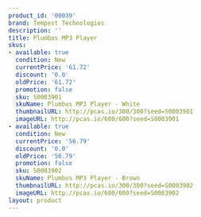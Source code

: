```yaml
---
product_id: '00039'
brand: Tempest Technologies
description: ''
title: Plumbus MP3 Player
skus:
- available: true
  condition: New
  currentPrice: '61.72'
  discount: '0.0'
  oldPrice: '61.72'
  promotion: false
  sku: S0003901
  skuName: Plumbus MP3 Player - White
  thumbnailURL: http://pcas.io/300/300?seed=S0003901
  imageURL: http://pcas.io/600/600?seed=S0003901
- available: true
  condition: New
  currentPrice: '56.79'
  discount: '0.0'
  oldPrice: '56.79'
  promotion: false
  sku: S0003902
  skuName: Plumbus MP3 Player - Brown
  thumbnailURL: http://pcas.io/300/300?seed=S0003902
  imageURL: http://pcas.io/600/600?seed=S0003902
layout: product
---
```

